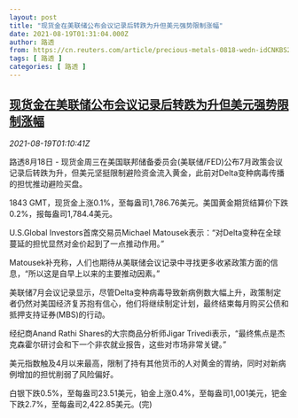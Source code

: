 ```yaml
---
layout: post
title: "现货金在美联储公布会议记录后转跌为升但美元强势限制涨幅"
date: 2021-08-19T01:31:04.000Z
author: 路透
from: https://cn.reuters.com/article/precious-metals-0818-wedn-idCNKBS2FK02G
tags: [ 路透 ]
categories: [ 路透 ]
---
```

<!--1629336664000-->
[现货金在美联储公布会议记录后转跌为升但美元强势限制涨幅](https://cn.reuters.com/article/precious-metals-0818-wedn-idCNKBS2FK02G)
------

<div>
<div><i>2021-08-19T01:10:41Z</i></div><p>路透8月18日 - 现货金周三在美国联邦储备委员会(美联储/FED)公布7月政策会议记录后转跌为升，但美元坚挺限制避险资金流入黄金，此前对Delta变种病毒传播的担忧推动避险买盘。</p><p>1843 GMT，现货金上涨0.1%，至每盎司1,786.76美元。美国黄金期货结算价下跌0.2%，报每盎司1,784.4美元。</p><p>U.S.Global Investors首席交易员Michael Matousek表示：“对Delta变种在全球蔓延的担忧显然对金价起到了一点推动作用。”</p><p>Matousek补充称，人们也期待从美联储会议记录中寻找更多收紧政策方面的信息，“所以这是自早上以来的主要推动因素。”</p><p>美联储7月会议记录显示，尽管Delta变种病毒导致新病例数大幅上升，政策制定者仍然对美国经济复苏抱有信心，他们将继续制定计划，最终结束每月购买公债和抵押支持证券(MBS)的行动。</p><p>经纪商Anand Rathi Shares的大宗商品分析师Jigar Trivedi表示，“最终焦点是杰克森霍尔研讨会和下一个非农就业报告，这些对市场非常关键。”</p><p>美元指数触及4月以来最高，限制了持有其他货币的人对黄金的胃纳，同时对新病例增加的担忧削弱了风险偏好。</p><p>白银下跌0.5%，至每盎司23.51美元，铂金上涨0.4%，至每盎司1,001美元，钯金下跌2.7%，至每盎司2,422.85美元。(完)</p>
</div>
